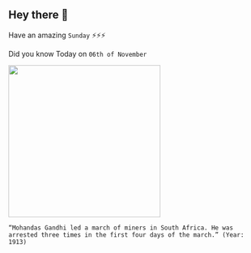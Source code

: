 ## Hey there 👋
Have an amazing `Sunday` ⚡⚡⚡

Did you know Today on `06th of November`
 
 [<img src="https://www.deccanherald.com/sites/dh/files/styles/article_detail/public/articleimages/2020/06/23/Young%20Gandhi-1592912142.jpg?itok=NsgYkb-n" width="300" />](https://www.sahistory.org.za/dated-event/mohandas-k-gandhi-arrested-he-leads-march-indian-miners-south-africa) 
 ```
“Mohandas Gandhi led a march of miners in South Africa. He was arrested three times in the first four days of the march.” (Year: 1913)
```
